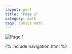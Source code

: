 ```yaml
---
layout: post
title: "Page 1"
category: math
tags: comics math
---
```


![Page 1](/assets/mathcomic/1.png)

{% include navigation.html %}
